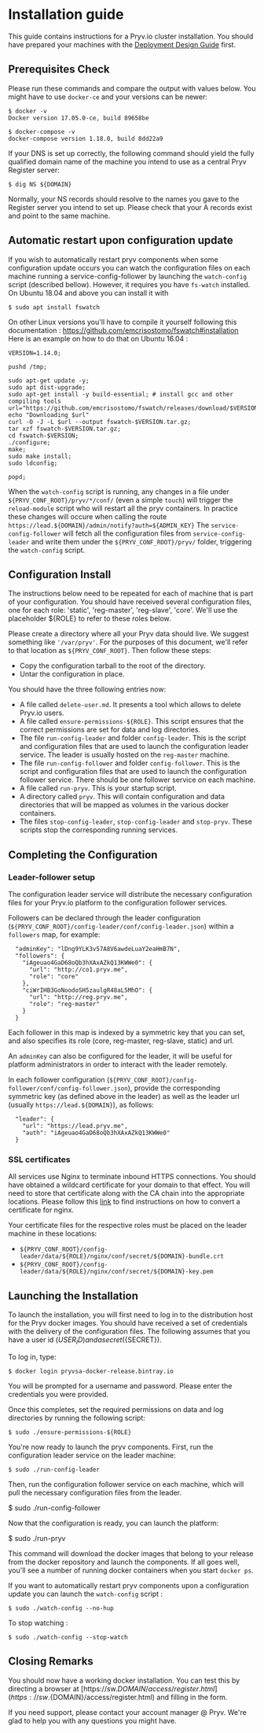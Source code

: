 # Installation guide

This guide contains instructions for a Pryv.io cluster installation.
You should have prepared your machines with the [Deployment Design Guide](https://api.pryv.com/customer-resources/#documents) first. 

## Prerequisites Check

Please run these commands and compare the output with values below. 
You might have to use `docker-ce` and your versions can be newer: 

    $ docker -v
    Docker version 17.05.0-ce, build 89658be
    
    $ docker-compose -v
    docker-compose version 1.18.0, build 8dd22a9

If your DNS is set up correctly, the following command should yield the fully qualified domain name of the machine you intend to use as a central Pryv Register server: 

    $ dig NS ${DOMAIN}

Normally, your NS records should resolve to the names you gave to the Register server you intend to set up. Please check that your A records exist and point to the same machine. 
    
## Automatic restart upon configuration update
If you wish to automatically restart pryv components when some configuration update occurs you can watch the configuration files on each machine running a service-config-follower by launching the `watch-config` script (described bellow).
However, it requires you have `fs-watch` installed.
On Ubuntu 18.04 and above you can install it with

    $ sudo apt install fswatch

On other Linux versions you'll have to compile it yourself following this documentation : https://github.com/emcrisostomo/fswatch#installation
Here is an example on how to do that on Ubuntu 16.04 :

    VERSION=1.14.0;

    pushd /tmp;

    sudo apt-get update -y;
    sudo apt dist-upgrade;
    sudo apt-get install -y build-essential; # install gcc and other compiling tools
    url="https://github.com/emcrisostomo/fswatch/releases/download/$VERSION/fswatch-$VERSION.tar.gz"
    echo "Downloading $url"
    curl -O -J -L $url --output fswatch-$VERSION.tar.gz;
    tar xzf fswatch-$VERSION.tar.gz;
    cd fswatch-$VERSION;
    ./configure;
    make;
    sudo make install;
    sudo ldconfig;

    popd;

When the `watch-config` script is running, any changes in a file under `${PRYV_CONF_ROOT}/pryv/*/conf/` (even a simple `touch`) will trigger the `reload-module` script who will restart all the pryv containers.
In practice these changes will occure when calling the route `https://lead.${DOMAIN}/admin/notify?auth=${ADMIN_KEY}`
The `service-config-follower` will fetch all the configuration files from `service-config-leader` and write them under the `${PRYV_CONF_ROOT}/pryv/` folder, triggering the `watch-config` script.
    
## Configuration Install

The instructions below need to be repeated for each of machine that
is part of your configuration. You should have received several configuration
files, one for each role: 'static', 'reg-master', 'reg-slave', 'core'. We'll use the placeholder
${ROLE} to refer to these roles below.

Please create a directory where all your Pryv data should live. We suggest something like `'/var/pryv'`. For the purposes of this document, we'll refer to that location as `${PRYV_CONF_ROOT}`. Then follow these steps: 

  * Copy the configuration tarball to the root of the directory. 
  * Untar the configuration in place.  

You should have the three following entries now: 

  * A file called `delete-user.md`. It presents a tool which allows to delete Pryv.io users.
  * A file called `ensure-permissions-${ROLE}`. This script ensures that the correct 
    permissions are set for data and log directories.
  * The file `run-config-leader` and folder `config-leader`. This is the script and configuration files that are used to launch the configuration leader service. The leader is usually hosted on the `reg-master` machine.
  * The file `run-config-follower` and folder `config-follower`. This is the script and configuration files that are used to launch the configuration follower service. There should be one follower service on each machine.
  * A file called `run-pryv`. This is your startup script. 
  * A directory called `pryv`. This will contain configuration and data
    directories that will be mapped as volumes in the various docker 
    containers.
  * The files `stop-config-leader`, `stop-config-leader` and `stop-pryv`. These scripts stop the corresponding running services.

## Completing the Configuration

### Leader-follower setup

The configuration leader service will distribute the necessary configuration files for your Pryv.io platform to the configuration follower services.

Followers can be declared through the leader configuration (`${PRYV_CONF_ROOT}/config-leader/conf/config-leader.json`) within a `followers` map, for example:

```
  "adminKey": "lDng9YLK3v57A8V6awdeLuaY2eaHmB7N",
  "followers": {
    "iAgeuao4GaD68oQb3hXAxAZkQ13KWWe0": {
      "url": "http://co1.pryv.me",
      "role": "core"
    },
    "ciWrIHB3GoNoodoSH5zaulgR48aL5MhO": {
      "url": "http://reg.pryv.me",
      "role": "reg-master"
    }
  }
```

Each follower in this map is indexed by a symmetric key that you can set, and also specifies its role (core, reg-master, reg-slave, static) and url.

An `adminKey` can also be configured for the leader, it will be useful for platform administrators in order to interact with the leader remotely.

In each follower configuration (`${PRYV_CONF_ROOT}/config-follower/conf/config-follower.json`), provide the corresponding symmetric key (as defined above in the leader) as well as the leader url (usually `https://lead.${DOMAIN}`), as follows:

```
  "leader": {
    "url": "https://lead.pryv.me",
    "auth": "iAgeuao4GaD68oQb3hXAxAZkQ13KWWe0"
  }
```

### SSL certificates

All services use Nginx to terminate inbound HTTPS connections. You should have obtained a wildcard certificate for your domain to that effect. You will need to store that certificate along with the CA chain into the appropriate locations. Please follow this [link](https://www.digicert.com/ssl-certificate-installation-nginx.htm) to find instructions on how to convert a certificate for nginx. 

Your certificate files for the respective roles must be placed on the leader machine in these locations: 
  - `${PRYV_CONF_ROOT}/config-leader/data/${ROLE}/nginx/conf/secret/${DOMAIN}-bundle.crt`
  - `${PRYV_CONF_ROOT}/config-leader/data/${ROLE}/nginx/conf/secret/${DOMAIN}-key.pem`

## Launching the Installation

To launch the installation, you will first need to log in to the distribution host for the Pryv docker images. You should have received a set of credentials with the delivery of the configuration files. The following assumes that you have a user id (${USER_ID}) and a secret (${SECRET}).

To log in, type: 

    $ docker login pryvsa-docker-release.bintray.io

You will be prompted for a username and password. Please enter the credentials you were provided.

Once this completes, set the required permissions on data and log directories by running the following script:

    $ sudo ./ensure-permissions-${ROLE}

You're now ready to launch the pryv components. First, run the configuration leader service on the leader machine: 

    $ sudo ./run-config-leader

Then, run the configuration follower service on each machine, which will pull the necessary configuration files from the leader.

  $ sudo ./run-config-follower

Now that the configuration is ready, you can launch the platform:

  $ sudo ./run-pryv

This command will download the docker images that belong to your release from the docker repository and launch the components. If all goes well, you'll see a number of running docker containers when you start `docker ps`.

If you want to automatically restart pryv components upon a configuration update you can launch the `watch-config` script :

    $ sudo ./watch-config --no-hup

To stop watching :

    $ sudo ./watch-config --stop-watch

## Closing Remarks

You should now have a working docker installation. You can test this by directing a browser at [https://sw.${DOMAIN}/access/register.html](https://sw.${DOMAIN}/access/register.html) and filling in the form. 

If you need support, please contact your account manager @ Pryv. We're glad to help you with any questions you might have. 
